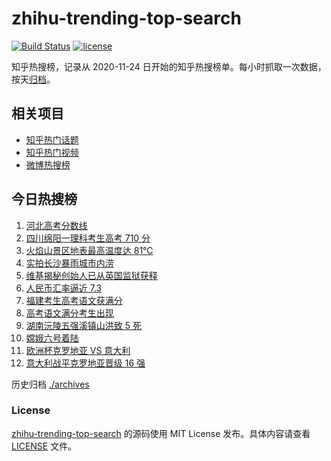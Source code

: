 # zhihu-trending-top-search

[![Build Status](https://github.com/justjavac/zhihu-trending-top-search/workflows/ci/badge.svg?branch=main)](https://github.com/justjavac/zhihu-trending-top-search/actions)
[![license](https://img.shields.io/github/license/justjavac/zhihu-trending-top-search)](https://github.com/justjavac/zhihu-trending-top-search/blob/main/LICENSE)

知乎热搜榜，记录从 2020-11-24 日开始的知乎热搜榜单。每小时抓取一次数据，按天[归档](./archives)。

## 相关项目

- [知乎热门话题](https://github.com/justjavac/zhihu-trending-hot-questions)
- [知乎热门视频](https://github.com/justjavac/zhihu-trending-hot-video)
- [微博热搜榜](https://github.com/justjavac/weibo-trending-hot-search)

## 今日热搜榜

<!-- BEGIN -->
<!-- 最后更新时间 Fri Jun 28 2024 08:38:53 GMT+0800 (China Standard Time) -->

1. [河北高考分数线](https://www.zhihu.com/search?q=%E6%B2%B3%E5%8C%97%E9%AB%98%E8%80%83%E5%88%86%E6%95%B0%E7%BA%BF)
1. [四川绵阳一理科考生高考 710 分](https://www.zhihu.com/search?q=%E5%9B%9B%E5%B7%9D%E7%BB%B5%E9%98%B3%E4%B8%80%E7%90%86%E7%A7%91%E8%80%83%E7%94%9F%E9%AB%98%E8%80%83%20710%20%E5%88%86)
1. [火焰山景区地表最高温度达 81℃](https://www.zhihu.com/search?q=%E7%81%AB%E7%84%B0%E5%B1%B1%E6%99%AF%E5%8C%BA%E5%9C%B0%E8%A1%A8%E6%9C%80%E9%AB%98%E6%B8%A9%E5%BA%A6%E8%BE%BE%2081%E2%84%83)
1. [实拍长沙暴雨城市内涝](https://www.zhihu.com/search?q=%E5%AE%9E%E6%8B%8D%E9%95%BF%E6%B2%99%E6%9A%B4%E9%9B%A8%E5%9F%8E%E5%B8%82%E5%86%85%E6%B6%9D)
1. [维基揭秘创始人已从英国监狱获释](https://www.zhihu.com/search?q=%E7%BB%B4%E5%9F%BA%E6%8F%AD%E7%A7%98%E5%88%9B%E5%A7%8B%E4%BA%BA%E5%B7%B2%E4%BB%8E%E8%8B%B1%E5%9B%BD%E7%9B%91%E7%8B%B1%E8%8E%B7%E9%87%8A)
1. [人民币汇率逼近 7.3](https://www.zhihu.com/search?q=%E4%BA%BA%E6%B0%91%E5%B8%81%E6%B1%87%E7%8E%87%E9%80%BC%E8%BF%91%207.3)
1. [福建考生高考语文获满分](https://www.zhihu.com/search?q=%E7%A6%8F%E5%BB%BA%E8%80%83%E7%94%9F%E9%AB%98%E8%80%83%E8%AF%AD%E6%96%87%E8%8E%B7%E6%BB%A1%E5%88%86)
1. [高考语文满分考生出现](https://www.zhihu.com/search?q=%E9%AB%98%E8%80%83%E8%AF%AD%E6%96%87%E6%BB%A1%E5%88%86%E8%80%83%E7%94%9F%E5%87%BA%E7%8E%B0)
1. [湖南沅陵五强溪镇山洪致 5 死](https://www.zhihu.com/search?q=%E6%B9%96%E5%8D%97%E6%B2%85%E9%99%B5%E4%BA%94%E5%BC%BA%E6%BA%AA%E9%95%87%E5%B1%B1%E6%B4%AA%E8%87%B4%205%20%E6%AD%BB)
1. [嫦娥六号着陆](https://www.zhihu.com/search?q=%E5%AB%A6%E5%A8%A5%E5%85%AD%E5%8F%B7%E7%9D%80%E9%99%86)
1. [欧洲杯克罗地亚 VS 意大利](https://www.zhihu.com/search?q=%E6%AC%A7%E6%B4%B2%E6%9D%AF%E5%85%8B%E7%BD%97%E5%9C%B0%E4%BA%9A%20VS%20%E6%84%8F%E5%A4%A7%E5%88%A9)
1. [意大利战平克罗地亚晋级 16 强](https://www.zhihu.com/search?q=%E6%84%8F%E5%A4%A7%E5%88%A9%E6%88%98%E5%B9%B3%E5%85%8B%E7%BD%97%E5%9C%B0%E4%BA%9A%E6%99%8B%E7%BA%A7%2016%20%E5%BC%BA)

<!-- END -->

历史归档 [./archives](./archives)

### License

[zhihu-trending-top-search](https://github.com/justjavac/zhihu-trending-top-search) 的源码使用 MIT License
发布。具体内容请查看 [LICENSE](./LICENSE) 文件。
